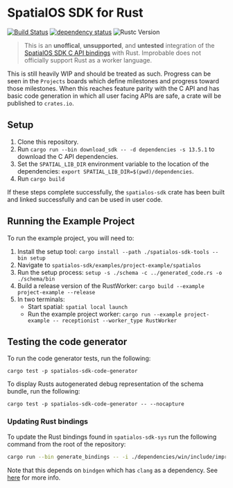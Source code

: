 # SpatialOS SDK for Rust

[![Build Status](https://travis-ci.org/jamiebrynes7/spatialos-sdk-rs.svg?branch=master)](https://travis-ci.org/jamiebrynes7/spatialos-sdk-rs) [![dependency status](https://deps.rs/repo/github/jamiebrynes7/spatialos-sdk-rs/status.svg)](https://deps.rs/repo/github/jamiebrynes7/spatialos-sdk-rs) ![Rustc Version](https://img.shields.io/badge/rustc-1.31-blue.svg)


> This is an **unoffical**, **unsupported**, and **untested** integration of the [SpatialOS SDK C API bindings](https://docs.improbable.io/reference/13.3/capi/introduction) with Rust. Improbable does not officially support Rust as a worker language.

This is still heavily WIP and should be treated as such. Progress can be seen in the `Projects` boards which define milestones and progress toward those milestones. When this reaches feature parity with the C API and has basic code generation in which all user facing APIs are safe, a crate will be published to `crates.io`.

## Setup

1. Clone this repository.
2. Run `cargo run --bin download_sdk -- -d dependencies -s 13.5.1` to download the C API dependencies.
3. Set the `SPATIAL_LIB_DIR` environment variable to the location of the dependencies: `export SPATIAL_LIB_DIR=$(pwd)/dependencies`.
4. Run `cargo build`

If these steps complete successfully, the `spatialos-sdk` crate has been built and linked successfully and can be used in user code.

## Running the Example Project

To run the example project, you will need to:

1. Install the setup tool: `cargo install --path ./spatialos-sdk-tools --bin setup`
2. Navigate to `spatialos-sdk/examples/project-example/spatialos`
3. Run the setup process: `setup -s ./schema -c ../generated_code.rs -o ./schema/bin`
4. Build a release version of the RustWorker: `cargo build --example project-example --release`
5. In two terminals:
   - Start spatial: `spatial local launch`
   - Run the example project worker: `cargo run --example project-example -- receptionist --worker_type RustWorker`

## Testing the code generator

To run the code generator tests, run the following:

```
cargo test -p spatialos-sdk-code-generator
```

To display Rusts autogenerated debug representation of the schema bundle, run the following:

```
cargo test -p spatialos-sdk-code-generator -- --nocapture
```

### Updating Rust bindings

To update the Rust bindings found in `spatialos-sdk-sys` run the following command from the root of the repository:

```bash
cargo run --bin generate_bindings -- -i ./dependencies/win/include/improbable/ -o ./spatialos-sdk-sys/src/
```

Note that this depends on `bindgen` which has `clang` as a dependency. See [here](https://rust-lang.github.io/rust-bindgen/requirements.html) for more info.
